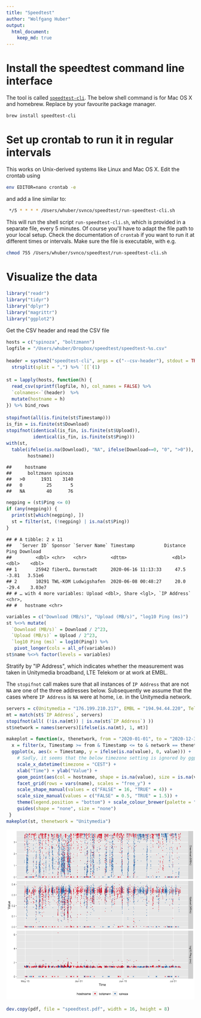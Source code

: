 ```yaml
---
title: "Speedtest"
author: "Wolfgang Huber"
output: 
  html_document: 
    keep_md: true
---
```


# Install the speedtest command line interface

The tool is called [`speedtest-cli`](https://github.com/sivel/speedtest-cli). The below shell command is for Mac OS X and homebrew. Replace by your favourite package manager.


```sh
brew install speedtest-cli
```

# Set up crontab to run it in regular intervals

This works on Unix-derived systems like Linux and Mac OS X. Edit the crontab using


```sh
env EDITOR=nano crontab -e
```

and add a line similar to:


```sh
 */5 * * * * /Users/whuber/svnco/speedtest/run-speedtest-cli.sh
```

This will run the shell script `run-speedtest-cli.sh`, which is provided in a separate file, every 5 minutes. Of course you'll have to adapt the file path to your local setup. Check the documentation of `crontab` if you want to run it at different times or intervals. Make sure the file is executable, with e.g.


```sh
chmod 755 /Users/whuber/svnco/speedtest/run-speedtest-cli.sh
```


# Visualize the data


```r
library("readr")
library("tidyr")
library("dplyr")
library("magrittr")
library("ggplot2")
```

Get the CSV header and read the CSV file

```r
hosts = c("spinoza", "boltzmann")
logfile = "/Users/whuber/Dropbox/speedtest/speedtest-%s.csv"
  
header = system2("speedtest-cli", args = c("--csv-header"), stdout = TRUE)  %>%
  strsplit(split = ",") %>% `[[`(1)

st = lapply(hosts, function(h) {
  read_csv(sprintf(logfile, h), col_names = FALSE) %>%
  `colnames<-`(header)  %>% 
  mutate(hostname = h)
}) %>% bind_rows 

stopifnot(all(is.finite(st$Timestamp)))
is_fin = is.finite(st$Download)
stopifnot(identical(is_fin, is.finite(st$Upload)),
          identical(is_fin, is.finite(st$Ping)))
with(st,
  table(ifelse(is.na(Download), "NA", ifelse(Download==0, "0", ">0")), 
        hostname))
```

```
##     hostname
##      boltzmann spinoza
##   >0      1931    3140
##   0         25       5
##   NA        40      76
```

```r
negping = (st$Ping <= 0)
if (any(negping)) {
  print(st[which(negping), ])
  st = filter(st, (!negping) | is.na(st$Ping))  
}
```

```
## # A tibble: 2 x 11
##   `Server ID` Sponsor `Server Name` Timestamp           Distance   Ping Download
##         <dbl> <chr>   <chr>         <dttm>                 <dbl>  <dbl>    <dbl>
## 1       25942 fiberO… Darmstadt     2020-06-16 11:13:33     47.5  -3.81   3.51e6
## 2       10291 TWL-KOM Ludwigshafen  2020-06-08 00:48:27     20.0 -29.4    3.03e7
## # … with 4 more variables: Upload <dbl>, Share <lgl>, `IP Address` <chr>,
## #   hostname <chr>
```

```r
variables = c("Download (MB/s)", "Upload (MB/s)", "log10 Ping (ms)")
st %<>% mutate(
  `Download (MB/s)` = Download / 2^23,
  `Upload (MB/s)` = Upload / 2^23,
  `log10 Ping (ms)` = log10(Ping)) %>% 
   pivot_longer(cols = all_of(variables))
st$name %<>% factor(levels = variables)
```

Stratify by  "IP Address", which indicates whether the measurement was taken in Unitymedia broadband, LTE Telekom or at work at EMBL.

The `stopifnot` call makes sure that all instances of `IP Address` that are not `NA` are one of the three addresses below. 
Subsequently we assume that the cases where `IP Address` is `NA` were at home, i.e. in the Unitymedia network.


```r
servers = c(Unitymedia = "176.199.210.217", EMBL = "194.94.44.220", Telekom = "80.187.97.51")
mt = match(st$`IP Address`, servers)
stopifnot(all( (!is.na(mt)) | is.na(st$`IP Address`) ))
st$network = names(servers)[ifelse(is.na(mt), 1, mt)]
```


```r
makeplot = function(x, thenetwork, from = "2020-01-01", to = "2020-12-31") {
  x = filter(x, Timestamp >= from & Timestamp <= to & network == thenetwork) 
  ggplot(x, aes(x = Timestamp, y = ifelse(is.na(value), 0, value))) + 
    # Sadly, it seems that the below timezone setting is ignored by ggplot2
    scale_x_datetime(timezone = "CEST") + 
    xlab("Time") + ylab("Value") + 
    geom_point(aes(col = hostname, shape = is.na(value), size = is.na(value))) + 
    facet_grid(rows = vars(name), scales = "free_y") +
    scale_shape_manual(values = c("FALSE" = 16, "TRUE" = 4)) +
    scale_size_manual(values = c("FALSE" = 0.5, "TRUE" = 1.5)) +
    theme(legend.position = "bottom") + scale_colour_brewer(palette = "Set1") +
    guides(shape = "none", size = "none")
 }
makeplot(st, thenetwork = "Unitymedia")
```

![](speedtest_files/figure-html/speedtestplot-1.png)<!-- -->

```r
dev.copy(pdf, file = "speedtest.pdf", width = 16, height = 8)
```
